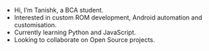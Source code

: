 - Hi, I’m Tanishk, a BCA student.
- Interested in custom ROM development, Android automation and customisation.
- Currently learning Python and JavaScript.
- Looking to collaborate on Open Source projects.
